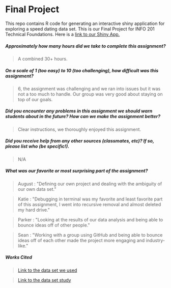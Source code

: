# Final Project

This repo contains R code for generating an interactive shiny application for exploring
a speed dating data set.  This is our Final Project for INFO 201 Technical Foundations.
Here is a [link to our Shiny App.](https://carowa.shinyapps.io/final_group_project/)

##### Approximately how many hours did we take to complete this assignment? #####
> A combined 30+ hours.

##### On a scale of 1 (too easy) to 10 (too challenging), how difficult was this assignment? #####
> 6, the assignment was challenging and we ran into issues but it was not a
too much to handle.  Our group was very good about staying on top of our goals.

##### Did you encounter any problems in this assignment we should warn students about in the future? How can we make the assignment better? #####
> Clear instructions, we thoroughly enjoyed this assignment.

##### Did you receive help from any other sources (classmates, etc)? If so, please list who (be specific!). #####
> N/A

##### What was our favorite or most surprising part of the assignment? #####
> August : "Defining our own project and dealing with the ambiguity of our own
data set."

> Katie : "Debugging in terminal was my favorite and least favorite part of this
assignment, I went into recursive removal and almost deleted my hard drive."

> Parker : "Looking at the results of our data analysis and being able to bounce
ideas off of other people."

> Sean : "Working with a group using GitHub and being able to bounce ideas
off of each other made the project more engaging and industry-like."

##### Works Cited #####
> [Link to the data set we used](http://www.stat.columbia.edu/~gelman/arm/examples/speed.dating/)

> [Link to the data set study](http://faculty.chicagobooth.edu/emir.kamenica/documents/genderDifferences.pdf)
